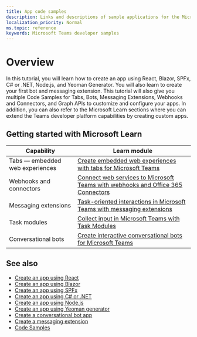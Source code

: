 ```yaml
---
title: App code samples
description: Links and descriptions of sample applications for the Microsoft Teams developer platform
localization_priority: Normal
ms.topic: reference
keywords: Microsoft Teams developer samples
---
```

# Overview

In this tutorial, you will learn how to create an app using React, Blazor, SPFx, C# or .NET, Node.js, and Yeoman Generator. You will also learn to create your first bot and messaging extension. This tutorial will also give you multiple Code Samples for Tabs, Bots, Messaging Extensions, Webhooks and Connectors, and Graph APIs to customize and configure your apps. In addition, you can also refer to the Microsoft Learn sections where you can extend the Teams developer platform capabilities by creating custom apps.  

## Getting started with Microsoft Learn

| **Capability**| **Learn module**|
|--------|-------------|
| Tabs  — embedded web experiences  |  [Create embedded web experiences with tabs for Microsoft Teams](/learn/modules/embedded-web-experiences/) |
| Webhooks and connectors  |  [Connect web services to Microsoft Teams with webhooks and Office 365 Connectors](/learn/modules/msteams-webhooks-connectors/) |
|Messaging extensions  | [Task-oriented interactions in Microsoft Teams with messaging extensions](/learn/modules/msteams-messaging-extensions/)  |
| Task modules |  [Collect input in Microsoft Teams with Task Modules](/learn/modules/msteams-task-modules/) |
| Conversational bots  | [Create interactive conversational bots for Microsoft Teams](/learn/modules/msteams-conversation-bots/)  |

## See also

* [Create an app using React](first-app-react.md)
* [Create an app using Blazor](first-app-blazor.md)
* [Create an app using SPFx](first-app-spfx.md)
* [Create an app using C# or .NET](get-started-dotnet-app-studio.md)
* [Create an app using Node.js](get-started-nodejs-app-studio.md)
* [Create an app using Yeoman generator](get-started-yeoman.md)
* [Create a conversational bot app](first-app-bot.md)
* [Create a messaging extension](first-message-extension.md)
* [Code Samples](https://github.com/OfficeDev/Microsoft-Teams-Samples)